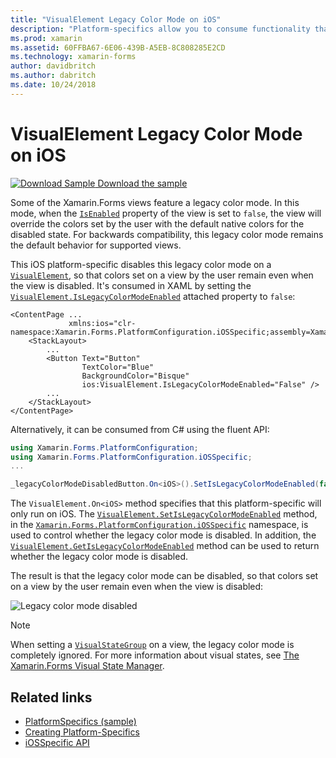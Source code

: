 ```yaml
---
title: "VisualElement Legacy Color Mode on iOS"
description: "Platform-specifics allow you to consume functionality that's only available on a specific platform, without implementing custom renderers or effects. This article explains how to consume the iOS platform-specific that disables the Xamarin.Forms legacy color mode."
ms.prod: xamarin
ms.assetid: 60FFBA67-6E06-439B-A5EB-8C808285E2CD
ms.technology: xamarin-forms
author: davidbritch
ms.author: dabritch
ms.date: 10/24/2018
---
```


# VisualElement Legacy Color Mode on iOS

[![Download Sample](~/media/shared/download.png) Download the sample](https://developer.xamarin.com/samples/xamarin-forms/UserInterface/PlatformSpecifics/)

Some of the Xamarin.Forms views feature a legacy color mode. In this mode, when the [`IsEnabled`](xref:Xamarin.Forms.VisualElement.IsEnabled) property of the view is set to `false`, the view will override the colors set by the user with the default native colors for the disabled state. For backwards compatibility, this legacy color mode remains the default behavior for supported views.

This iOS platform-specific disables this legacy color mode on a [`VisualElement`](xref:Xamarin.Forms.VisualElement), so that colors set on a view by the user remain even when the view is disabled. It's consumed in XAML by setting the [`VisualElement.IsLegacyColorModeEnabled`](xref:Xamarin.Forms.PlatformConfiguration.iOSSpecific.VisualElement.IsLegacyColorModeEnabledProperty) attached property to `false`:

```xaml
<ContentPage ...
             xmlns:ios="clr-namespace:Xamarin.Forms.PlatformConfiguration.iOSSpecific;assembly=Xamarin.Forms.Core">
    <StackLayout>
        ...
        <Button Text="Button"
                TextColor="Blue"
                BackgroundColor="Bisque"
                ios:VisualElement.IsLegacyColorModeEnabled="False" />
        ...
    </StackLayout>
</ContentPage>
```

Alternatively, it can be consumed from C# using the fluent API:

```csharp
using Xamarin.Forms.PlatformConfiguration;
using Xamarin.Forms.PlatformConfiguration.iOSSpecific;
...

_legacyColorModeDisabledButton.On<iOS>().SetIsLegacyColorModeEnabled(false);
```

The `VisualElement.On<iOS>` method specifies that this platform-specific will only run on iOS. The [`VisualElement.SetIsLegacyColorModeEnabled`](xref:Xamarin.Forms.PlatformConfiguration.iOSSpecific.VisualElement.SetIsLegacyColorModeEnabled(Xamarin.Forms.IPlatformElementConfiguration{Xamarin.Forms.PlatformConfiguration.iOS,Xamarin.Forms.VisualElement},System.Boolean)) method, in the [`Xamarin.Forms.PlatformConfiguration.iOSSpecific`](xref:Xamarin.Forms.PlatformConfiguration.iOSSpecific) namespace, is used to control whether the legacy color mode is disabled. In addition, the [`VisualElement.GetIsLegacyColorModeEnabled`](xref:Xamarin.Forms.PlatformConfiguration.iOSSpecific.VisualElement.GetIsLegacyColorModeEnabled(Xamarin.Forms.IPlatformElementConfiguration{Xamarin.Forms.PlatformConfiguration.iOS,Xamarin.Forms.VisualElement})) method can be used to return whether the legacy color mode is disabled.

The result is that the legacy color mode can be disabled, so that colors set on a view by the user remain even when the view is disabled:

![](legacy-color-mode-images/legacy-color-mode-disabled.png "Legacy color mode disabled")

> [!NOTE]
> When setting a [`VisualStateGroup`](xref:Xamarin.Forms.VisualStateGroup) on a view, the legacy color mode is completely ignored. For more information about visual states, see [The Xamarin.Forms Visual State Manager](~/xamarin-forms/user-interface/visual-state-manager.md).

## Related links

- [PlatformSpecifics (sample)](https://developer.xamarin.com/samples/xamarin-forms/UserInterface/PlatformSpecifics/)
- [Creating Platform-Specifics](~/xamarin-forms/platform/platform-specifics/index.md#creating-platform-specifics)
- [iOSSpecific API](xref:Xamarin.Forms.PlatformConfiguration.iOSSpecific)
